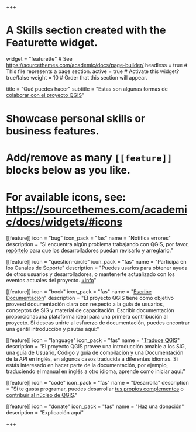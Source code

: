 +++
# A Skills section created with the Featurette widget.
widget = "featurette"  # See https://sourcethemes.com/academic/docs/page-builder/
headless = true  # This file represents a page section.
active = true  # Activate this widget? true/false
weight = 10  # Order that this section will appear.

title = "Qué puedes hacer"
subtitle = "Estas son algunas formas de [colaborar con el proyecto QGIS](https://qgis.org/es/site/getinvolved/index.html)"

# Showcase personal skills or business features.
#
# Add/remove as many `[[feature]]` blocks below as you like.
#
# For available icons, see: https://sourcethemes.com/academic/docs/widgets/#icons

[[feature]]
  icon = "bug"
  icon_pack = "fas"
  name = "Notifica errores"
  description = "Si encuentra algún problema trabajando con QGIS, por favor, [repórtelo](https://qgis.org/es/site/getinvolved/development/bugreporting.html#bugs-features-and-issues) para que los desarrolladores puedan revisarlo y arreglarlo."

[[feature]]
  icon = "question-circle"
  icon_pack = "fas"
  name = "Participa en los Canales de Soporte"
  description = "Puedes usarlos para obtener ayuda de otros usuarios y desarrolladores, o mantenerte actualizado con los eventos actuales del proyecto. [+info]()"

[[feature]]
  icon = "book"
  icon_pack = "fas"
  name = "[Escribe Documentación](https://qgis.org/es/site/getinvolved/document.html)"
  description = "El proyecto QGIS tiene como objetivo proveed documentación clara con respecto a la guía de usuarios, conceptos de SIG y material de capacitación. Escribir documentación proporcionacuna plataforma ideal para una primera contribución al proyecto. Si deseas unirte al esfuerzo de documentación, puedes encontrar una gentil introducción y pautas aquí:"


[[feature]]
  icon = "language"
  icon_pack = "fas"
  name = "[Traduce QGIS](https://qgis.org/es/site/getinvolved/translate.html)"
  description = "El proyecto QGIS provee una introducción amable a los SIG, una guía de Usuario, Código y guía de compilación y una Documentación de la API en inglés, en algunos casos traducida a diferentes idiomas. Si estás interesado en hacer parte de la documentación, por ejemplo, traduciendo el manual en inglés a otro idioma, aprende como iniciar aquí:"


[[feature]]
  icon = "code"
  icon_pack = "fas"
  name = "Desarrolla"
  description = "Si te gusta programar, puedes desarrollar [tus propios complementos](http://docs.qgis.org/testing/en/docs/pyqgis_developer_cookbook/) o [contribuir al núcleo de QGIS](https://qgis.org/es/site/getinvolved/development/development.html)."

[[feature]]
  icon = "donate"
  icon_pack = "fas"
  name = "Haz una donación"
  description = "Explicación aquí"

+++

